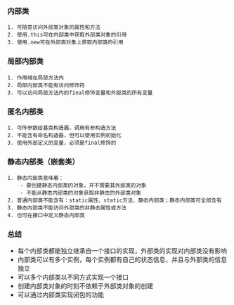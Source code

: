 ### 内部类
    1. 可随意访问外部类对象的属性和方法
    2. 使用.this可在内部类中获取外部类对象的引用
    3. 使用.new可在外部类对象上获取内部类的引用
### 局部内部类
    1. 作用域在局部方法内
    2. 局部内部类不能有访问修饰符
    3. 可以访问局部方法内的final修饰变量和外部类的所有变量
### 匿名内部类
    1. 可传参数给基类构造器，调用有参构造方法
    2. 不能含有命名构造器，但可以使用实例初始化
    3. 使用外部定义的变量，必须是final修饰的
### 静态内部类（嵌套类）
    1. 静态内部类意味着：
        - 要创建静态内部类的对象，并不需要其外部类的对象
        - 不能从静态内部类的对象获取非静态的外部类对象
    2. 普通内部类不能含有：static属性、static方法、静态内部类；静态内部类可全部含有
    3. 静态内部类不能访问外部类的非静态属性或方法
    4. 也可在接口中定义静态内部类
### 总结
- 每个内部类都能独立继承自一个接口的实现，外部类的实现对内部类没有影响
- 内部类可以有多个实例，每个实例都有自己的状态信息，并且与外部类的信息独立
- 可以多个内部类以不同方式实现一个接口
- 创建内部类对象的时刻不依赖于外部类对象的创建
- 可以通过内部类实现闭包的功能